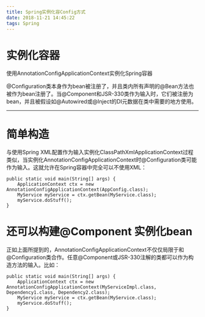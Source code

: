 ```yaml
---
title: Spring实例化容Config方式
date: 2018-11-21 14:45:22
tags: Spring
---
```


# 实例化容器
使用AnnotationConfigApplicationContext实例化Spring容器


@Configuration类本身作为bean被注册了，并且类内所有声明的@Bean方法也被作为bean注册了。当@Component和JSR-330类作为输入时，它们被注册为bean，并且被假设如@Autowired或@Inject的DI元数据在类中需要的地方使用。

<!--more-->

---

# 简单构造


与使用Spring XML配置作为输入实例化ClassPathXmlApplicationContext过程类似，当实例化AnnotationConfigApplicationContext时@Configuration类可能作为输入。这就允许在Spring容器中完全可以不使用XML：


```
public static void main(String[] args) {
    ApplicationContext ctx = new AnnotationConfigApplicationContext(AppConfig.class);
    MyService myService = ctx.getBean(MyService.class);
    myService.doStuff();
}
```

# 还可以构建@Component 实例化bean
正如上面所提到的，AnnotationConfigApplicationContext不仅仅局限于和@Configuration类合作。任意@Component或JSR-330注解的类都可以作为构造方法的输入。比如：

```
public static void main(String[] args) {
    ApplicationContext ctx = new AnnotationConfigApplicationContext(MyServiceImpl.class, Dependency1.class, Dependency2.class);
    MyService myService = ctx.getBean(MyService.class);
    myService.doStuff();
}
```